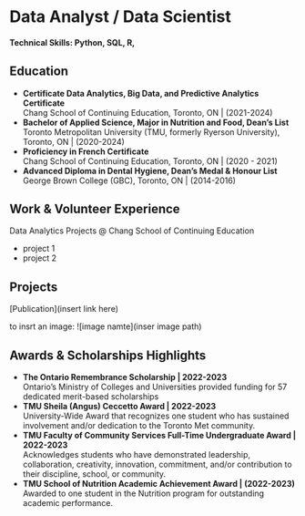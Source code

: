 # Data Analyst / Data Scientist 

#### Technical Skills: Python, SQL, R, 

## Education
- **Certificate Data Analytics, Big Data, and Predictive Analytics Certificate** <br />
  Chang School of Continuing Education, Toronto, ON | (2021-2024)
- **Bachelor of Applied Science, Major in Nutrition and Food, Dean’s List** <br />
  Toronto Metropolitan University (TMU, formerly Ryerson University), Toronto, ON | (2020-2024)
- **Proficiency in French Certificate** <br />
  Chang School of Continuing Education, Toronto, ON | (2020 - 2021)
- **Advanced Diploma in Dental Hygiene, Dean’s Medal &  Honour List** <br />
  George Brown College (GBC), Toronto, ON | (2014-2016)

## Work & Volunteer Experience
Data Analytics Projects @ Chang School of Continuing Education
- project 1
- project 2

## Projects

[Publication](insert link here)

to insrt an image:
![image namte](inser image path)

## Awards & Scholarships Highlights
- **The Ontario Remembrance Scholarship	| 2022-2023** <br />
Ontario’s Ministry of Colleges and Universities provided funding for 57 dedicated merit-based scholarships
- **TMU Sheila (Angus) Ceccetto Award |	2022-2023** <br />
University-Wide Award that recognizes one student who has sustained involvement and/or dedication to the Toronto Met community.
- **TMU Faculty of Community Services Full-Time Undergraduate Award |	2022-2023** <br />
Acknowledges students who have demonstrated leadership, collaboration, creativity, innovation, commitment, and/or contribution to their discipline, school, or community.
- **TMU School of Nutrition Academic Achievement Award |	(2022-2023)** <br />
Awarded to one student in the Nutrition program for outstanding academic performance.
